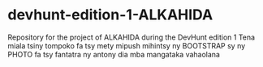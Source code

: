 # devhunt-edition-1-ALKAHIDA
Repository for the project of ALKAHIDA during the DevHunt edition 1
Tena miala tsiny tompoko fa tsy mety mipush mihintsy ny BOOTSTRAP sy ny PHOTO fa tsy fantatra ny antony dia mba mangataka vahaolana
